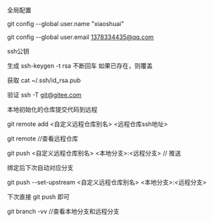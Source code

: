 全局配置

git config --global user.name "xiaoshuai"

git config --global user.email 1378334435@qq.com



ssh公钥

生成	ssh-keygen -t rsa 不断回车 如果已存在，则覆盖

获取	cat ~/.ssh/id_rsa.pub

验证	ssh -T git@gitee.com





本地初始化的仓库提交代码到远程

git remote add <自定义远程仓库别名>  <远程仓库ssh地址>

git remote //查看远程仓库

git push  <自定义远程仓库别名> <本地分支>:<远程分支> // 推送

绑定后下次自动对应分支

git push --set-upstream <自定义远程仓库别名> <本地分支>:<远程分支>

下次直接 git push 即可

git branch -vv //查看本地分支和远程分支
